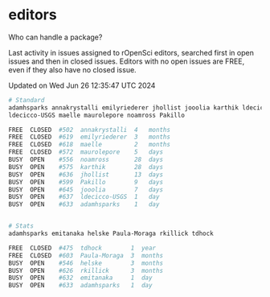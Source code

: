 # editors

Who can handle a package?

Last activity in issues assigned to rOpenSci editors, searched first in open
issues and then in closed issues. Editors with no open issues are FREE, even if
they also have no closed issue.


Updated on Wed Jun 26 12:35:47 UTC 2024

```bash
# Standard
adamhsparks annakrystalli emilyriederer jhollist jooolia karthik ldecicco
ldecicco-USGS maelle maurolepore noamross Pakillo

FREE  CLOSED  #502  annakrystalli  4   months
FREE  CLOSED  #619  emilyriederer  3   months
FREE  CLOSED  #618  maelle         2   months
FREE  CLOSED  #572  maurolepore    5   days
BUSY  OPEN    #556  noamross       28  days
BUSY  OPEN    #575  karthik        28  days
BUSY  OPEN    #636  jhollist       13  days
BUSY  OPEN    #599  Pakillo        9   days
BUSY  OPEN    #645  jooolia        7   days
BUSY  OPEN    #637  ldecicco-USGS  1   day
BUSY  OPEN    #633  adamhsparks    1   day


# Stats
adamhsparks emitanaka helske Paula-Moraga rkillick tdhock

FREE  CLOSED  #475  tdhock        1  year
FREE  CLOSED  #603  Paula-Moraga  3  months
BUSY  OPEN    #546  helske        3  months
BUSY  OPEN    #626  rkillick      3  months
BUSY  OPEN    #632  emitanaka     1  day
BUSY  OPEN    #633  adamhsparks   1  day
```
